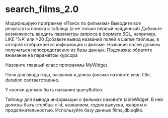 # search_films_2.0
Модифицирую программу «Поиск по фильмам»
Выводите все результаты поиска в таблицу (а не только первый найденный)
Добавьте возможность вводить параметры запроса в формате SQL, например, LIKE '%A' или >20
Добавьте вывод названий полей в шапке таблицы, в которой отображается информация о фильме. Названия полей должны получаться непосредственно из базы данных. Подсказка: обратите внимание на параметры курсора


Назовите главный класс программы MyWidget.

Поля для ввода года, названия и длины фильма назовите year, title, duration соответственно.

У кнопки должно быть название queryButton.

Таблицу для вывода информации о фильмах назовите tableWidget. В ней должны быть столбцы с id, названием, годом выпуска, жанром и продолжительностью.
Используйте базу данных films_db.sqlite.
